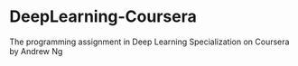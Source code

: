 # DeepLearning-Coursera
The programming assignment in Deep Learning Specialization on Coursera by Andrew Ng
